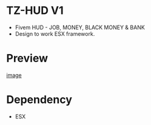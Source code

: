 # TZ-HUD V1
- Fivem HUD - JOB, MONEY, BLACK MONEY & BANK
- Design to work ESX framework.

# Preview
[image](https://user-images.githubusercontent.com/82306584/130363160-9c63031b-8e19-42c1-aab3-1d24326ac322.png)

# Dependency
- ESX
